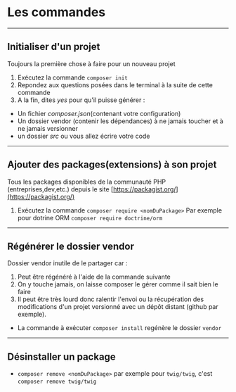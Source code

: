 # Les commandes

---

## Initialiser d'un projet

Toujours la première chose à faire pour un nouveau projet

1. Exécutez la commande `composer init`
2. Repondez aux questions posées dans le terminal à la suite de cette commande
3. A la fin, dites *yes* pour qu'il puisse générer :
- Un fichier *composer.json*(contenant votre configuration)
- Un dossier vendor (contenir les dépendances) à ne jamais toucher et à ne jamais versionner
- un dossier *src* ou vous allez écrire votre code

---

## Ajouter des packages(extensions) à son projet

Tous les packages disponibles de la communauté PHP (entreprises,dev,etc.) depuis le site [https://packagist.org/](https://packagist.org/)
1. Exécutez la commande `composer require <nomDuPackage>`
Par exemple pour dotrine ORM `composer require doctrine/orm`

---

## Régénérer le dossier vendor

Dossier vendor inutile de le partager car :
1. Peut être régénéré à l'aide de la commande suivante
2. On y touche jamais, on laisse composer le gérer comme il sait bien le faire
3. Il peut être très lourd donc ralentir l'envoi ou la récupération des modifications d'un projet versionné avec un dépôt distant (github par exemple).

- La commande à exécuter `composer install` regénère le dossier `vendor`

---

## Désinstaller un package

- `composer remove <nomDuPackage>` par exemple pour `twig/twig`, c'est `composer remove twig/twig`